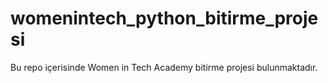 # womenintech_python_bitirme_projesi
Bu repo içerisinde Women in Tech Academy bitirme projesi bulunmaktadır. 
